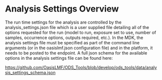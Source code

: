 # Analysis Settings Overview

The run time settings for the analysis are controlled by the analysis_settings.json file which is a user supplied file detailing all of the options requested for the run (model to run, exposure set to use, number of samples, occurrence options, outputs required, etc.). In the MDK, the analysis settings file must be specified as part of the command line arguments (or in the oasislmf.json configuration file) and in the platform, it needs to be posted to the endpoint. A full json schema for the available options in the analysis settings file can be found here:

https://github.com/OasisLMF/ODS_Tools/blob/develop/ods_tools/data/analysis_settings_schema.json
